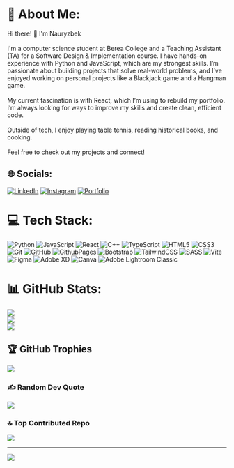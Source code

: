 # 💫 About Me:
Hi there! 👋 I'm Nauryzbek<br><br>I'm a computer science student at Berea College and a Teaching Assistant (TA) for a Software Design & Implementation course. I have hands-on experience with Python and JavaScript, which are my strongest skills. I’m passionate about building projects that solve real-world problems, and I’ve enjoyed working on personal projects like a Blackjack game and a Hangman game.<br><br>My current fascination is with React, which I’m using to rebuild my portfolio. I’m always looking for ways to improve my skills and create clean, efficient code.<br><br>Outside of tech, I enjoy playing table tennis, reading historical books, and cooking.<br><br>Feel free to check out my projects and connect!

## 🌐 Socials:
[![LinkedIn](https://img.shields.io/badge/LinkedIn-%230077B5.svg?logo=linkedin&logoColor=white)](https://www.linkedin.com/in/nauryzbekberdi/)
[![Instagram](https://img.shields.io/badge/Instagram-%23E4405F.svg?logo=Instagram&logoColor=white)](https://www.instagram.com/berdiyev.kz/) 
[![Portfolio](https://img.shields.io/badge/Portfolio-teal)](https://nauryzbekberdi.com)

# 💻 Tech Stack:
![Python](https://img.shields.io/badge/python-3670A0?style=for-the-badge&logo=python&logoColor=ffdd54) 
![JavaScript](https://img.shields.io/badge/javascript-%23323330.svg?style=for-the-badge&logo=javascript&logoColor=%23F7DF1E) 
![React](https://img.shields.io/badge/react-%2320232a.svg?style=for-the-badge&logo=react&logoColor=%2361DAFB)
![C++](https://img.shields.io/badge/c++-%2300599C.svg?style=for-the-badge&logo=c%2B%2B&logoColor=white) 
![TypeScript](https://img.shields.io/badge/typescript-%23007ACC.svg?style=for-the-badge&logo=typescript&logoColor=white) 
![HTML5](https://img.shields.io/badge/html5-%23E34F26.svg?style=for-the-badge&logo=html5&logoColor=white) 
![CSS3](https://img.shields.io/badge/css3-%231572B6.svg?style=for-the-badge&logo=css3&logoColor=white) 
![Git](https://img.shields.io/badge/git-%23F05033.svg?style=for-the-badge&logo=git&logoColor=white) 
![GitHub](https://img.shields.io/badge/github-%23121011.svg?style=for-the-badge&logo=github&logoColor=white) 
![GithubPages](https://img.shields.io/badge/github%20pages-121013?style=for-the-badge&logo=github&logoColor=white) 
![Bootstrap](https://img.shields.io/badge/bootstrap-%238511FA.svg?style=for-the-badge&logo=bootstrap&logoColor=white)
![TailwindCSS](https://img.shields.io/badge/tailwindcss-%2338B2AC.svg?style=for-the-badge&logo=tailwind-css&logoColor=white)
![SASS](https://img.shields.io/badge/SASS-hotpink.svg?style=for-the-badge&logo=SASS&logoColor=white) 
![Vite](https://img.shields.io/badge/vite-%23646CFF.svg?style=for-the-badge&logo=vite&logoColor=white) 
![Figma](https://img.shields.io/badge/figma-%23F24E1E.svg?style=for-the-badge&logo=figma&logoColor=white)
![Adobe XD](https://img.shields.io/badge/Adobe%20XD-470137?style=for-the-badge&logo=Adobe%20XD&logoColor=#FF61F6) 
![Canva](https://img.shields.io/badge/Canva-%2300C4CC.svg?style=for-the-badge&logo=Canva&logoColor=white)
![Adobe Lightroom Classic](https://img.shields.io/badge/Adobe%20Lightroom%20Classic-31A8FF.svg?style=for-the-badge&logo=Adobe%20Lightroom%20Classic&logoColor=white) 

# 📊 GitHub Stats:
![](https://github-readme-stats.vercel.app/api?username=nberdi&theme=dark&hide_border=false&include_all_commits=false&count_private=false)<br/>
![](https://github-readme-streak-stats.herokuapp.com/?user=nberdi&theme=dark&hide_border=false)<br/>
![](https://github-readme-stats.vercel.app/api/top-langs/?username=nberdi&theme=dark&hide_border=false&include_all_commits=false&count_private=false&layout=compact)

## 🏆 GitHub Trophies
![](https://github-profile-trophy.vercel.app/?username=nberdi&theme=radical&no-frame=false&no-bg=false&margin-w=4)

### ✍️ Random Dev Quote
![](https://quotes-github-readme.vercel.app/api?type=horizontal&theme=radical)

### 🔝 Top Contributed Repo
![](https://github-contributor-stats.vercel.app/api?username=nberdi&limit=5&theme=dark&combine_all_yearly_contributions=true)

---
[![](https://visitcount.itsvg.in/api?id=nberdi&icon=0&color=3)](https://visitcount.itsvg.in)
